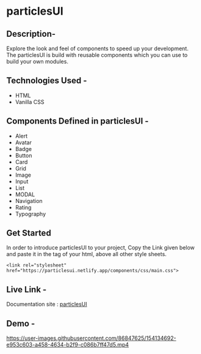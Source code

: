# particlesUI

## Description- 

Explore the look and feel of components to speed up your development. The particlesUI is build with reusable components which you can use to build your own modules.

## Technologies Used -

 - HTML
 - Vanilla CSS
 
 ## Components Defined in particlesUI - 
 
- Alert
- Avatar
- Badge
- Button
- Card
- Grid
- Image
- Input
- List
- MODAL
- Navigation
- Rating
- Typography

## Get Started

  In order to introduce particlesUI to your project, Copy the Link given below and paste it in the <head> tag of your html, above all other style sheets.
  
   ```<link rel="stylesheet" href="https://particlesui.netlify.app/components/css/main.css"> ```
   
## Live Link - 

   Documentation site : [particlesUI](https://particlesui.netlify.app/home/home.html)
 
 ## Demo -
    

https://user-images.githubusercontent.com/86847625/154134692-e953c603-a458-4634-b2f9-c086b7ff47d5.mp4



